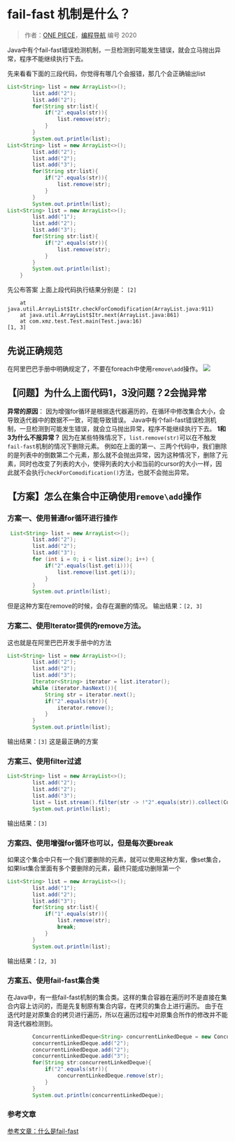 # fail-fast 机制是什么？

> 作者：[ONE PIECE](https://blog.csdn.net/weixin_51675464?type=blog)，[编程导航](https://www.codefather.cn) 编号 2020

Java中有个fail-fast错误检测机制，一旦检测到可能发生错误，就会立马抛出异常，程序不能继续执行下去。

先来看看下面的三段代码，你觉得有哪几个会报错，那几个会正确输出list

```java
List<String> list = new ArrayList<>();
        list.add("2");
        list.add("2");
        for(String str:list){
            if("2".equals(str)){
                list.remove(str);
            }
        }
        System.out.println(list);
List<String> list = new ArrayList<>();
        list.add("2");
        list.add("2");
        list.add("3");
        for(String str:list){
            if("2".equals(str)){
                list.remove(str);
            }
        }
        System.out.println(list);
List<String> list = new ArrayList<>();
        list.add("1");
        list.add("2");
        list.add("3");
        for(String str:list){
            if("2".equals(str)){
                list.remove(str);
            }
        }
        System.out.println(list);
    }
```

先公布答案 上面上段代码执行结果分别是： `[2]`

```Exception
	at java.util.ArrayList$Itr.checkForComodification(ArrayList.java:911)
	at java.util.ArrayList$Itr.next(ArrayList.java:861)
	at com.xmz.test.Test.main(Test.java:16)
[1, 3]
```

## 先说正确规范

在阿里巴巴手册中明确规定了，不要在foreach中使用`remove\add`操作。 ![](https://pic.yupi.icu/5563/202311300826859.png)

## 【问题】为什么上面代码1，3没问题？2会抛异常

**异常的原因**： 因为增强for循环是根据迭代器遍历的，在循环中修改集合大小，会导致迭代器中的数据不一致，可能导致错误。 Java中有个fail-fast错误检测机制，一旦检测到可能发生错误，就会立马抛出异常，程序不能继续执行下去。 **1和3为什么不报异常？** 因为在某些特殊情况下，`list.remove(str)`可以在不触发`fail-fast`机制的情况下删除元素。 例如在上面的第一、三两个代码中，我们删除的是列表中的倒数第二个元素，那么就不会抛出异常，因为这种情况下，删除了元素，同时也改变了列表的大小，使得列表的大小和当前的cursor的大小一样，因此就不会执行`checkForComodification()`方法，也就不会抛出异常。

## 【方案】怎么在集合中正确使用`remove\add`操作

### 方案一、使用普通for循环进行操作

```java
 List<String> list = new ArrayList<>();
        list.add("2");
        list.add("2");
        list.add("3");
        for (int i = 0; i < list.size(); i++) {
            if("2".equals(list.get(i))){
                list.remove(list.get(i));
            }
        }
        System.out.println(list);
```

但是这种方案在remove的时候，会存在漏删的情况。 输出结果：`[2, 3]`

### 方案二、使用Iterator提供的remove方法。

这也就是在阿里巴巴开发手册中的方法

```java
List<String> list = new ArrayList<>();
        list.add("2");
        list.add("2");
        list.add("3");
        Iterator<String> iterator = list.iterator();
        while (iterator.hasNext()){
            String str = iterator.next();
            if("2".equals(str)){
                iterator.remove();
            }
        }
        System.out.println(list);
```

输出结果：`[3]` 这是最正确的方案

### 方案三、使用filter过滤

```java
List<String> list = new ArrayList<>();
        list.add("2");
        list.add("2");
        list.add("3");
        list = list.stream().filter(str -> !"2".equals(str)).collect(Collectors.toList());
        System.out.println(list);
```

输出结果：`[3]`

### 方案四、使用增强for循环也可以，但是每次要break

如果这个集合中只有一个我们要删除的元素，就可以使用这种方案，像set集合，如果list集合里面有多个要删除的元素，最终只能成功删除第一个

```java
List<String> list = new ArrayList<>();
        list.add("1");
        list.add("2");
        list.add("3");
        for(String str:list){
            if("1".equals(str)){
                list.remove(str);
                break;
            }
        }
        System.out.println(list);
```

输出结果：`[2, 3]`

### 方案五、使用fail-fast集合类

在Java中，有一些fail-fast机制的集合类。这样的集合容器在遍历时不是直接在集合内容上访问的，而是先复制原有集合内容，在拷贝的集合上进行遍历。 由于在迭代时是对原集合的拷贝进行遍历，所以在遍历过程中对原集合所作的修改并不能背迭代器检测到。

```java
        ConcurrentLinkedDeque<String> concurrentLinkedDeque = new ConcurrentLinkedDeque<>();
        concurrentLinkedDeque.add("2");
        concurrentLinkedDeque.add("2");
        concurrentLinkedDeque.add("3");
        for(String str:concurrentLinkedDeque){
            if("2".equals(str)){
                concurrentLinkedDeque.remove(str);
            }
        }
        System.out.println(concurrentLinkedDeque);
```

### 参考文章

[参考文章：什么是fail-fast](https://www.cnblogs.com/54chensongxia/p/12470446.html)